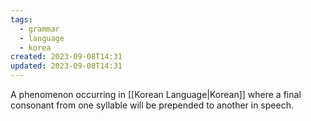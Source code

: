 ```yaml
---
tags:
  - grammar
  - language
  - korea
created: 2023-09-08T14:31
updated: 2023-09-08T14:31
---
```

A phenomenon occurring in [[Korean Language|Korean]] where a final consonant from one syllable will be prepended to another in speech.